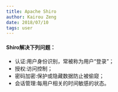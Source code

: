 ```yaml
---
title: Apache Shiro
author: Kairou Zeng
date: 2018/07/10
tags: user
---
```


#### Shiro解决下列问题：

- 认证:用户身份识别，常被称为用户“登录”；
- 授权:访问控制；
- 密码加密:保护或隐藏数据防止被偷窥；
- 会话管理:每用户相关的时间敏感的状态。